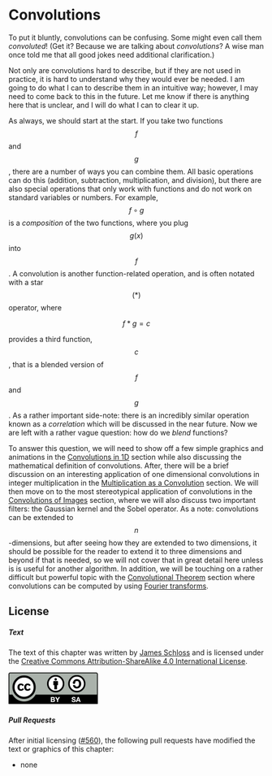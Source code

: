 # Convolutions
To put it bluntly, convolutions can be confusing.
Some might even call them *convoluted*!
(Get it? Because we are talking about *convolutions*? A wise man once told me that all good jokes need additional clarification.)

Not only are convolutions hard to describe, but if they are not used in practice, it is hard to understand why they would ever be needed.
I am going to do what I can to describe them in an intuitive way; however, I may need to come back to this in the future.
Let me know if there is anything here that is unclear, and I will do what I can to clear it up.

As always, we should start at the start.
If you take two functions $$f$$ and $$g$$, there are a number of ways you can combine them.
All basic operations can do this (addition, subtraction, multiplication, and division), but there are also special operations that only work with functions and do not work on standard variables or numbers.
For example, $$f \circ g$$ is a *composition* of the two functions, where you plug $$g(x)$$ into $$f$$.
A convolution is another function-related operation, and is often notated with a star $$(*)$$ operator, where

$$
f*g=c
$$

provides a third function, $$c$$, that is a blended version of $$f$$ and $$g$$.
As a rather important side-note: there is an incredibly similar operation known as a *correlation* which will be discussed in the near future.
Now we are left with a rather vague question: how do we *blend* functions?

To answer this question, we will need to show off a few simple graphics and animations in the [Convolutions in 1D](1d/1d.md) section while also discussing the mathematical definition of convolutions.
After, there will be a brief discussion on an interesting application of one dimensional convolutions in integer multiplication in the [Multiplication as a Convolution](multiplication/multiplication.md) section.
We will then move on to the most stereotypical application of convolutions in the [Convolutions of Images](2d/2d.md) section, where we will also discuss two important filters: the Gaussian kernel and the Sobel operator.
As a note: convolutions can be extended to $$n$$-dimensions, but after seeing how they are extended to two dimensions, it should be possible for the reader to extend it to three dimensions and beyond if that is needed, so we will not cover that in great detail here unless is is useful for another algorithm.
In addition, we will be touching on a rather difficult but powerful topic with the [Convolutional Theorem](convolutional_theorem/convolutional_theorem.md) section where convolutions can be computed by using [Fourier transforms](../Cooley_tukey/cooley_tukey.md).

<script>
MathJax.Hub.Queue(["Typeset",MathJax.Hub]);
</script>

## License

##### Text

The text of this chapter was written by [James Schloss](https://github.com/leios) and is licensed under the [Creative Commons Attribution-ShareAlike 4.0 International License](https://creativecommons.org/licenses/by-sa/4.0/legalcode).

[<p><img  class="center" src="../cc/CC-BY-SA_icon.svg" /></p>](https://creativecommons.org/licenses/by-sa/4.0/)

##### Pull Requests

After initial licensing ([#560](https://github.com/algorithm-archivists/algorithm-archive/pull/560)), the following pull requests have modified the text or graphics of this chapter:
- none

